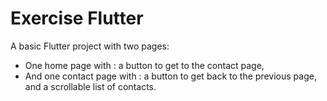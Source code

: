 # Exercise Flutter

A basic Flutter project with two pages:
- One home page with :
    a button to get to the contact page,
- And one contact page with :
    a button to get back to the previous page,
    and a scrollable list of contacts.
